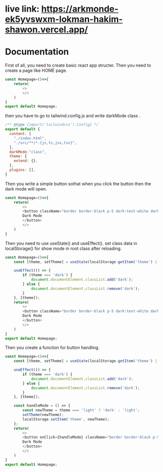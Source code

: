# live link: https://arkmonde-ek5yvswxm-lokman-hakim-shawon.vercel.app/

# Documentation

First of all, you need to create basic react app structer. Then you need to create a page like HOME page.
```javascript
const Homepage=()=>{
    return(
        <>
        </>
    )
}
export default Homepage;
```
then you have to go to tailwind.config.js and write darkMode class .
```javascript
/** @type {import('tailwindcss').Config} */
export default {
  content: [
    "./index.html",
    "./src/**/*.{js,ts,jsx,tsx}",
  ],
  darkMode:"class",
  theme: {
    extend: {},
  },
  plugins: [],
}

```
Then you write a simple button sothat when you click the button then the dark mode will open.

```javascript
const Homepage=()=>{
    return(
        <>
        <button className="border border-black p-5 dark:text-white dark:border-white bg-green-500 ont-bold">
        Dark Mode
        </button>
        </>
    )
}
```
Then you need to use useState() and useEffect(). set class data in localStorage() for show mode in root class after reloading. 

```javascript
const Homepage=()=>{
    const [theme, setTheme] = useState(localStorage.getItem('theme') || 'light');

    useEffect(() => {
        if (theme === 'dark') {
            document.documentElement.classList.add('dark');
        } else {
            document.documentElement.classList.remove('dark');
        }
    }, [theme]);
    return(
        <>
        <button className="border border-black p-5 dark:text-white dark:border-white bg-green-500 ont-bold">
        Dark Mode
        </button>
        </>
    )
}
export default Homepage;
```
Then you create a function for button handling.

```javascript
const Homepage=()=>{
    const [theme, setTheme] = useState(localStorage.getItem('theme') || 'light');

    useEffect(() => {
        if (theme === 'dark') {
            document.documentElement.classList.add('dark');
        } else {
            document.documentElement.classList.remove('dark');
        }
    }, [theme]);

    const handleMode = () => {
        const newTheme = theme === 'light' ? 'dark' : 'light';
        setTheme(newTheme);
        localStorage.setItem('theme', newTheme);
    };
    return(
        <>
        <button onClick={handleMode} className="border border-black p-5 dark:text-white dark:border-white bg-green-500 ont-bold">
        Dark Mode
        </button>
        </>
    )
}
export default Homepage;